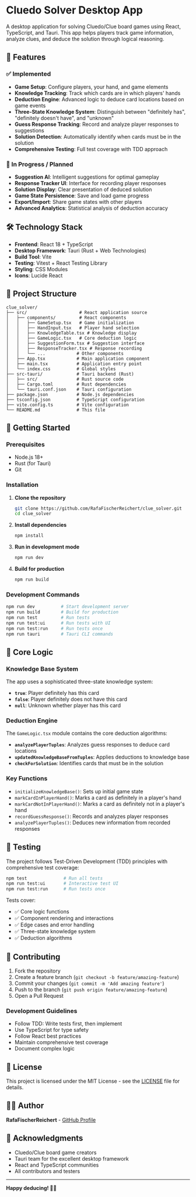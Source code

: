 # Cluedo Solver Desktop App

A desktop application for solving Cluedo/Clue board games using React, TypeScript, and Tauri. This app helps players track game information, analyze clues, and deduce the solution through logical reasoning.

## 🎯 Features

### ✅ Implemented
- **Game Setup**: Configure players, your hand, and game elements
- **Knowledge Tracking**: Track which cards are in which players' hands
- **Deduction Engine**: Advanced logic to deduce card locations based on game events
- **Three-State Knowledge System**: Distinguish between "definitely has", "definitely doesn't have", and "unknown"
- **Guess Response Tracking**: Record and analyze player responses to suggestions
- **Solution Detection**: Automatically identify when cards must be in the solution
- **Comprehensive Testing**: Full test coverage with TDD approach

### 🚧 In Progress / Planned
- **Suggestion AI**: Intelligent suggestions for optimal gameplay
- **Response Tracker UI**: Interface for recording player responses
- **Solution Display**: Clear presentation of deduced solution
- **Game State Persistence**: Save and load game progress
- **Export/Import**: Share game states with other players
- **Advanced Analytics**: Statistical analysis of deduction accuracy

## 🛠️ Technology Stack

- **Frontend**: React 18 + TypeScript
- **Desktop Framework**: Tauri (Rust + Web Technologies)
- **Build Tool**: Vite
- **Testing**: Vitest + React Testing Library
- **Styling**: CSS Modules
- **Icons**: Lucide React

## 📁 Project Structure

```
clue_solver/
├── src/                    # React application source
│   ├── components/         # React components
│   │   ├── GameSetup.tsx   # Game initialization
│   │   ├── HandInput.tsx   # Player hand selection
│   │   ├── KnowledgeTable.tsx # Knowledge display
│   │   ├── GameLogic.tsx   # Core deduction logic
│   │   ├── SuggestionForm.tsx # Suggestion interface
│   │   ├── ResponseTracker.tsx # Response recording
│   │   └── ...            # Other components
│   ├── App.tsx            # Main application component
│   ├── main.tsx           # Application entry point
│   └── index.css          # Global styles
├── src-tauri/             # Tauri backend (Rust)
│   ├── src/               # Rust source code
│   ├── Cargo.toml         # Rust dependencies
│   └── tauri.conf.json    # Tauri configuration
├── package.json           # Node.js dependencies
├── tsconfig.json          # TypeScript configuration
├── vite.config.ts         # Vite configuration
└── README.md              # This file
```

## 🚀 Getting Started

### Prerequisites
- Node.js 18+ 
- Rust (for Tauri)
- Git

### Installation

1. **Clone the repository**
   ```bash
   git clone https://github.com/RafaFischerReichert/clue_solver.git
   cd clue_solver
   ```

2. **Install dependencies**
   ```bash
   npm install
   ```

3. **Run in development mode**
   ```bash
   npm run dev
   ```

4. **Build for production**
   ```bash
   npm run build
   ```

### Development Commands

```bash
npm run dev          # Start development server
npm run build        # Build for production
npm run test         # Run tests
npm run test:ui      # Run tests with UI
npm run test:run     # Run tests once
npm run tauri        # Tauri CLI commands
```

## 🧠 Core Logic

### Knowledge Base System
The app uses a sophisticated three-state knowledge system:
- **`true`**: Player definitely has this card
- **`false`**: Player definitely does not have this card  
- **`null`**: Unknown whether player has this card

### Deduction Engine
The `GameLogic.tsx` module contains the core deduction algorithms:
- **`analyzePlayerTuples`**: Analyzes guess responses to deduce card locations
- **`updatedKnowledgeBaseFromTuples`**: Applies deductions to knowledge base
- **`checkForSolution`**: Identifies cards that must be in the solution

### Key Functions
- `initializeKnowledgeBase()`: Sets up initial game state
- `markCardInPlayerHand()`: Marks a card as definitely in a player's hand
- `markCardNotInPlayerHand()`: Marks a card as definitely not in a player's hand
- `recordGuessResponse()`: Records and analyzes player responses
- `analyzePlayerTuples()`: Deduces new information from recorded responses

## 🧪 Testing

The project follows Test-Driven Development (TDD) principles with comprehensive test coverage:

```bash
npm test              # Run all tests
npm run test:ui       # Interactive test UI
npm run test:run      # Run tests once
```

Tests cover:
- ✅ Core logic functions
- ✅ Component rendering and interactions
- ✅ Edge cases and error handling
- ✅ Three-state knowledge system
- ✅ Deduction algorithms

## 🤝 Contributing

1. Fork the repository
2. Create a feature branch (`git checkout -b feature/amazing-feature`)
3. Commit your changes (`git commit -m 'Add amazing feature'`)
4. Push to the branch (`git push origin feature/amazing-feature`)
5. Open a Pull Request

### Development Guidelines
- Follow TDD: Write tests first, then implement
- Use TypeScript for type safety
- Follow React best practices
- Maintain comprehensive test coverage
- Document complex logic

## 📄 License

This project is licensed under the MIT License - see the [LICENSE](LICENSE) file for details.

## 👨‍💻 Author

**RafaFischerReichert** - [GitHub Profile](https://github.com/RafaFischerReichert)

## 🙏 Acknowledgments

- Cluedo/Clue board game creators
- Tauri team for the excellent desktop framework
- React and TypeScript communities
- All contributors and testers

---

**Happy deducing! 🕵️‍♂️**
